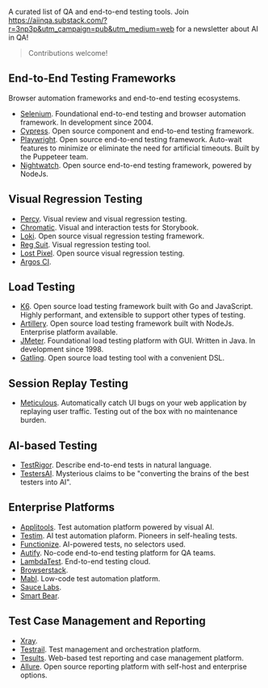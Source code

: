 A curated list of QA and end-to-end testing tools. Join https://aiinqa.substack.com/?r=3np3p&utm_campaign=pub&utm_medium=web for a newsletter about AI in QA!

> Contributions welcome!

## End-to-End Testing Frameworks

Browser automation frameworks and end-to-end testing ecosystems.

- [Selenium](https://www.selenium.dev/). Foundational end-to-end testing and browser automation framework. In development since 2004.
- [Cypress](https://www.cypress.io/). Open source component and end-to-end testing framework.
- [Playwright](https://playwright.dev/). Open source end-to-end testing framework. Auto-wait features to minimize or eliminate the need for artificial timeouts. Built by the Puppeteer team.
- [Nightwatch](https://nightwatchjs.org/). Open source end-to-end testing framework, powered by NodeJs.

## Visual Regression Testing

- [Percy](https://percy.io/). Visual review and visual regression testing.
- [Chromatic](https://www.chromatic.com/). Visual and interaction tests for Storybook.
- [Loki](https://loki.js.org/). Open source visual regression testing framework.
- [Reg Suit](https://reg-viz.github.io/reg-suit/). Visual regression testing tool.
- [Lost Pixel](https://lost-pixel.com/). Open source visual regression testing.
- [Argos CI](https://argos-ci.com/).

## Load Testing
- [K6](https://k6.io/). Open source load testing framework built with Go and JavaScript. Highly performant, and extensible to support other types of testing.
- [Artillery](https://www.artillery.io/). Open source load testing framework built with NodeJs. Enterprise platform available.
- [JMeter](https://jmeter.apache.org/). Foundational load testing platform with GUI. Written in Java. In development since 1998.
- [Gatling](https://github.com/gatling/gatling). Open source load testing tool with a convenient DSL.
## Session Replay Testing

- [Meticulous](https://meticulous.ai/). Automatically catch UI bugs on your web application by replaying user traffic. Testing out of the box with no maintenance burden.

## AI-based Testing

- [TestRigor](https://testrigor.com/). Describe end-to-end tests in natural language.
- [TestersAI](https://www.testersai.com/). Mysterious claims to be "converting the brains of the best testers into AI".
  
## Enterprise Platforms

- [Applitools](https://applitools.com/). Test automation platform powered by visual AI.
- [Testim](https://www.testim.io/). AI test automation plaform. Pioneers in self-healing tests.
- [Functionize](https://www.functionize.com/). AI-powered tests, no selectors used.
- [Autify](https://autify.com/). No-code end-to-end testing platform for QA teams.
- [LambdaTest](https://www.lambdatest.com/). End-to-end testing cloud.
- [Browserstack](https://www.browserstack.com/).
- [Mabl](https://www.mabl.com/). Low-code test automation platform.
- [Sauce Labs](https://saucelabs.com/).
- [Smart Bear](https://smartbear.com/).

## Test Case Management and Reporting

- [Xray](https://www.getxray.app/).
- [Testrail](https://www.testrail.com/). Test management and orchestration platform.
- [Tesults](https://www.tesults.com/). Web-based test reporting and case management platform.
- [Allure](https://qameta.io/allure-report/). Open source reporting platform with self-host and enterprise options.
